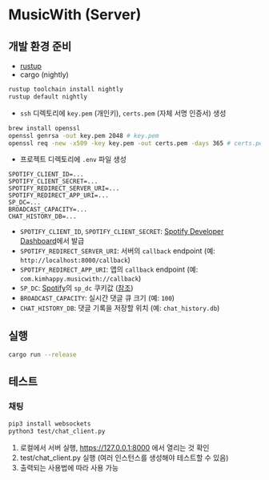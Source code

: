 # MusicWith (Server)
## 개발 환경 준비
- [rustup](https://rustup.rs)
- cargo (nightly)
```sh
rustup toolchain install nightly
rustup default nightly
```
- `ssh` 디렉토리에 `key.pem` (개인키), `certs.pem` (자체 서명 인증서) 생성
```sh
brew install openssl
openssl genrsa -out key.pem 2048 # key.pem
openssl req -new -x509 -key key.pem -out certs.pem -days 365 # certs.pem
```
- 프로젝트 디렉토리에 `.env` 파일 생성
```
SPOTIFY_CLIENT_ID=...
SPOTIFY_CLIENT_SECRET=...
SPOTIFY_REDIRECT_SERVER_URI=...
SPOTIFY_REDIRECT_APP_URI=...
SP_DC=...
BROADCAST_CAPACITY=...
CHAT_HISTORY_DB=...
```
- `SPOTIFY_CLIENT_ID`, `SPOTIFY_CLIENT_SECRET`: [Spotify Developer Dashboard](https://developer.spotify.com/dashboard)에서 발급
- `SPOTIFY_REDIRECT_SERVER_URI`: 서버의 `callback` endpoint (예: `http://localhost:8000/callback`)
- `SPOTIFY_REDIRECT_APP_URI`: 앱의 `callback` endpoint (예: `com.kimhappy.musicwith://callback`)
- `SP_DC`: [Spotify](https://spotify.com)의 `sp_dc` 쿠키값 ([참조](https://github.com/akashrchandran/syrics/wiki/Finding-sp_dc))
- `BROADCAST_CAPACITY`: 실시간 댓글 큐 크기 (예: `100`)
- `CHAT_HISTORY_DB`: 댓글 기록을 저장할 위치 (예: `chat_history.db`)

## 실행
```sh
cargo run --release
```

## 테스트
### 채팅
```sh
pip3 install websockets
python3 test/chat_client.py
```
1. 로컬에서 서버 실행, https://127.0.0.1:8000 에서 열리는 것 확인
2. test/chat_client.py 실행 (여러 인스턴스를 생성해야 테스트할 수 있음)
3. 출력되는 사용법에 따라 사용 가능
